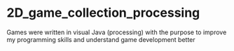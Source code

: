 # 2D_game_collection_processing
Games were written in visual Java (processing) with the purpose to improve my programming skills and understand game development better
